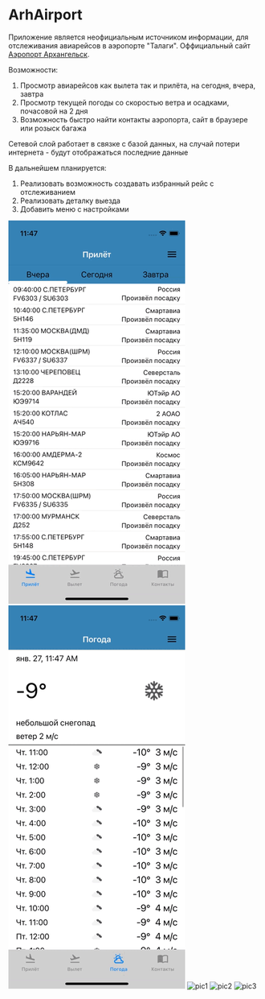 # ArhAirport

Приложение является неофициальным источником информации, для отслеживания авиарейсов в аэропорте "Талаги". Оффициальный сайт [Аэропорт Архангельск](https://arh.aero/).

Возможности: 
1) Просмотр авиарейсов как вылета так и прилёта, на сегодня, вчера, завтра
2) Просмотр текущей погоды со скоростью ветра и осадками, почасовой на 2 дня
3) Возможность быстро найти контакты аэропорта, сайт в браузере или розыск багажа

Сетевой слой работает в связке с базой данных, на случай потери интернета - будут отображаться последние данные

В дальнейшем планируется:
1. Реализовать возможность создавать избранный рейс с отслеживанием
2. Реализовать деталку выезда
3. Добавить меню с настройками

![gif1](sm1.gif) ![gif2](sm2.gif)
![pic1](pic1.gif) ![pic2](pic2.gif)
![pic3](pic2.gif)
